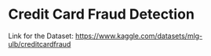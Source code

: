# Credit Card Fraud Detection

Link for the Dataset: https://www.kaggle.com/datasets/mlg-ulb/creditcardfraud
